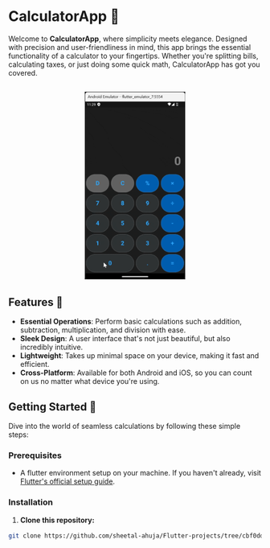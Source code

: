 # CalculatorApp 📱

Welcome to **CalculatorApp**, where simplicity meets elegance. Designed with precision and user-friendliness in mind, this app brings the essential functionality of a calculator to your fingertips. Whether you're splitting bills, calculating taxes, or just doing some quick math, CalculatorApp has got you covered.
##
<p align="center">
  <img src="calculatorapp.gif" width="200"/>
</p>


## Features 🌟

- **Essential Operations**: Perform basic calculations such as addition, subtraction, multiplication, and division with ease.
- **Sleek Design**: A user interface that's not just beautiful, but also incredibly intuitive.
- **Lightweight**: Takes up minimal space on your device, making it fast and efficient.
- **Cross-Platform**: Available for both Android and iOS, so you can count on us no matter what device you're using.

## Getting Started 🚀

Dive into the world of seamless calculations by following these simple steps:

### Prerequisites

- A flutter environment setup on your machine. If you haven't already, visit [Flutter's official setup guide](https://flutter.dev/docs/get-started/install).

### Installation

1. **Clone this repository:**

```bash
git clone https://github.com/sheetal-ahuja/Flutter-projects/tree/cbf0ddddbfeaea2f2753610a32345cb72c2d5e1d/CalculatorApp

